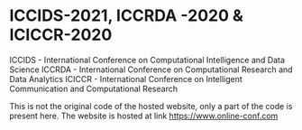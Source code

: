 # ICCIDS-2021, ICCRDA -2020 & ICICCR-2020
ICCIDS - International Conference on Computational Intelligence and Data Science
ICCRDA - International Conference on Computational Research and Data Analytics
ICICCR - International Conference on Intelligent Communication and Computational Research

This is not the original code of the hosted website, only a part of the code is present here. The website is hosted at link https://www.online-conf.com
